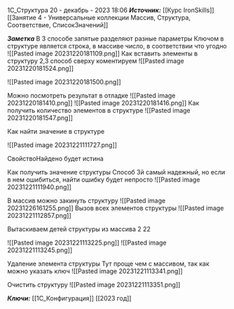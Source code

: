  
1С_Структура
 20 - декабрь - 2023  18:06 
***Источник:***  [[Курс IronSkills]] [[Занятие 4 - Универсальные коллекции Массив, Структура, Соответствие, СписокЗначений]]

***Заметка*** 
В 3 способе запятые разделяют разные параметры
Ключом в структуре является строка, в массиве число, в соответствии что угодно
![[Pasted image 20231220181109.png]]
Как вставить элементы в структуру
2,3 способ сверху коментируем
![[Pasted image 20231220181524.png]]


![[Pasted image 20231220181500.png]]

Можно посмотреть результат в отладке
![[Pasted image 20231220181410.png]]
![[Pasted image 20231220181416.png]]
Как получить количество элементов в структуре 
![[Pasted image 20231220181547.png]]

Как найти значение в структуре

![[Pasted image 20231221111727.png]]

СвойствоНайдено будет истина

Как получить значение структуры 
Способ 3й самый надежный, но если в нем ошибиться, найти ошибку будет непросто
![[Pasted image 20231221111940.png]]

В массив можно закинуть структуру 
![[Pasted image 20231226161255.png]]
Вызов всех элементов структуры ![[Pasted image 20231221112857.png]]

Вытаскиваем детей структуры из массива 2 22

![[Pasted image 20231221113225.png]]
![[Pasted image 20231221113245.png]]


Удаление элемента структуры
Тут проще чем с массивом, так как можно указать ключ
![[Pasted image 20231221113341.png]]

Очистить структуру
![[Pasted image 20231221113351.png]]

***Ключи:*** [[1С_Конфигурация]] [[2023 год]]